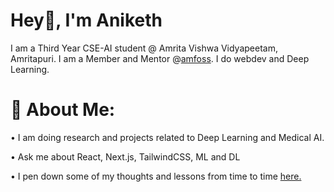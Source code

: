 # Hey👋, I'm Aniketh
I am a Third Year CSE-AI student @ Amrita Vishwa Vidyapeetam, Amritapuri. I am a Member and Mentor @[amfoss](https://amfoss.in/). I do webdev and Deep Learning.


# 💫 About Me:
• I am doing research and projects related to Deep Learning and Medical AI.

• Ask me about React, Next.js, TailwindCSS, ML and DL 

• I pen down some of my thoughts and lessons from time to time [here.]([https://anikethvijesh-blog.vercel.app/](https://obsidiandigitalgarden-ivory.vercel.app/))

<!-- Proudly created with GPRM ( https://gprm.itsvg.in ) -->
